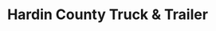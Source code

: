 ---
title: "Hardin County Truck & Trailer"
url: /elizabethtown/hardin-county-truck-und-trailer/
shop: Autowerkstatt
---
